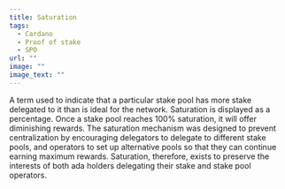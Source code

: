 ```yaml
---
title: Saturation
tags:
  - Cardano
  - Proof of stake
  - SPO
url: ""
image: ""
image_text: ""
---
```


A term used to indicate that a particular stake pool has more stake delegated to it than is ideal for the network. Saturation is displayed as a percentage. Once a stake pool reaches 100% saturation, it will offer diminishing rewards. The saturation mechanism was designed to prevent centralization by encouraging delegators to delegate to different stake pools, and operators to set up alternative pools so that they can continue earning maximum rewards. Saturation, therefore, exists to preserve the interests of both ada holders delegating their stake and stake pool operators.
